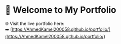 # 👋 Welcome to My Portfolio

🌐 Visit the live portfolio here:  
➡️ [https://AhmedKamel200058.github.io/portfolio/](https://AhmedKamel200058.github.io/portfolio/)
